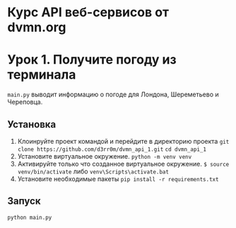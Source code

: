 # Курс API веб-сервисов от dvmn.org 
# Урок 1. Получите погоду из терминала
`main.py` выводит информацию о погоде для Лондона, Шереметьево и Череповца.
## Установка
1. Клоинруйте проект командой и перейдите в директорию проекта `git clone https://github.com/d3rr0m/dvmn_api_1.git`
`cd dvmn_api_1`
2. Установите виртуальное окружение.
`python -m venv venv`
3. Активируйте только что созданное виртуальное окружение.
`$ source venv/bin/activate`
либо
`venv\Scripts\activate.bat`
4. Установите необходимые пакеты
`pip install -r requirements.txt`
## Запуск
`python main.py`

